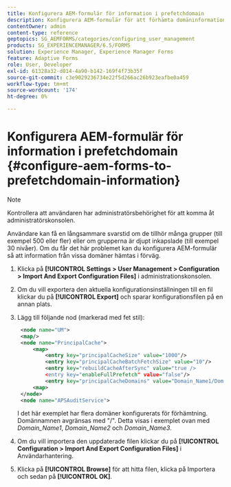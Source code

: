 ```yaml
---
title: Konfigurera AEM-formulär för information i prefetchdomain
description: Konfigurera AEM-formulär för att förhämta domäninformation om du får en långsammare svarstid på grund av djupt inkapslade grupper eller om du är medlem i många grupper.
contentOwner: admin
content-type: reference
geptopics: SG_AEMFORMS/categories/configuring_user_management
products: SG_EXPERIENCEMANAGER/6.5/FORMS
solution: Experience Manager, Experience Manager Forms
feature: Adaptive Forms
role: User, Developer
exl-id: 61328a32-d014-4a90-b142-169f4f73b35f
source-git-commit: c3e9029236734e22f5d266ac26b923eafbe0a459
workflow-type: tm+mt
source-wordcount: '174'
ht-degree: 0%

---
```


# Konfigurera AEM-formulär för information i prefetchdomain {#configure-aem-forms-to-prefetchdomain-information}

>[!NOTE]
> 
> Kontrollera att användaren har administratörsbehörighet för att komma åt administratörskonsolen.

Användare kan få en långsammare svarstid om de tillhör många grupper (till exempel 500 eller fler) eller om grupperna är djupt inkapslade (till exempel 30 nivåer). Om du får det här problemet kan du konfigurera AEM-formulär så att information från vissa domäner hämtas i förväg.

1. Klicka på **[!UICONTROL Settings > User Management > Configuration > Import And Export Configuration Files]** i administrationskonsolen.
1. Om du vill exportera den aktuella konfigurationsinställningen till en fil klickar du på **[!UICONTROL Export]** och sparar konfigurationsfilen på en annan plats.
1. Lägg till följande nod (markerad med fet stil):

   ```xml
    <node name="UM">
    <map/>
    <node name="PrincipalCache">
        <map>
            <entry key="principalCacheSize" value="1000"/>
            <entry key="principalCacheBatchFetchSize" value="10"/>
            <entry key="rebuildCacheAfterSync" value="true />
            <entry key="enableFullPrefetch" value="false"/>
            <entry key="principalCacheDomains" value="Domain_Name1/Domain_Name2/Domain_Name3"/>
        <map>
    </node>
    <node name="APSAuditService">
   ```

   I det här exemplet har flera domäner konfigurerats för förhämtning. Domännamnen avgränsas med &quot;/&quot;. Detta visas i exemplet ovan med *Domain_Name1*, *Domain_Name2* och *Domain_Name3*.

1. Om du vill importera den uppdaterade filen klickar du på **[!UICONTROL Configuration > Import And Export Configuration Files]** i Användarhantering.
1. Klicka på **[!UICONTROL Browse]** för att hitta filen, klicka på Importera och sedan på **[!UICONTROL OK]**.
